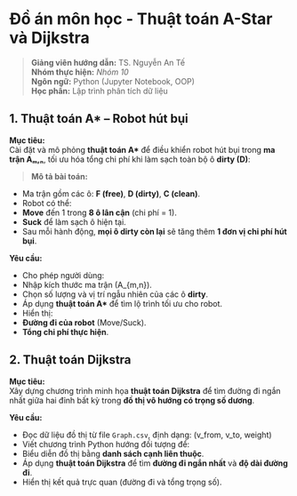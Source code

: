 # Đồ án môn học - Thuật toán A-Star và Dijkstra 
> **Giảng viên hướng dẫn:** TS. Nguyễn An Tế  
> **Nhóm thực hiện:** *Nhóm 10*  
> **Ngôn ngữ:** Python (Jupyter Notebook, OOP)  
> **Học phần:** Lập trình phân tích dữ liệu
>
## 1. Thuật toán A\* – Robot hút bụi

**Mục tiêu:**  
Cài đặt và mô phỏng **thuật toán A\*** để điều khiển robot hút bụi trong **ma trận Aₘ,ₙ**, tối ưu hóa tổng chi phí khi làm sạch toàn bộ ô **dirty (D)**:
>
> **Mô tả bài toán:**
- Ma trận gồm các ô: **F (free)**, **D (dirty)**, **C (clean)**.  
- Robot có thể:
- **Move** đến 1 trong **8 ô lân cận** (chi phí = 1).  
- **Suck** để làm sạch ô hiện tại.  
- Sau mỗi hành động, **mọi ô dirty còn lại** sẽ tăng thêm **1 đơn vị chi phí hút bụi**.

**Yêu cầu:**
- Cho phép người dùng:
- Nhập kích thước ma trận \(A_{m,n}\).  
- Chọn số lượng và vị trí ngẫu nhiên của các ô **dirty**.  
- Áp dụng **thuật toán A\*** để tìm lộ trình tối ưu cho robot.  
- Hiển thị:
- **Đường đi của robot** (Move/Suck).  
- **Tổng chi phí thực hiện**.

## 2. Thuật toán Dijkstra

**Mục tiêu:**  
Xây dựng chương trình minh họa **thuật toán Dijkstra** để tìm đường đi ngắn nhất giữa hai đỉnh bất kỳ trong **đồ thị vô hướng có trọng số dương**.

**Yêu cầu:**
- Đọc dữ liệu đồ thị từ file `Graph.csv`, định dạng: (v_from, v_to, weight)
- Viết chương trình Python hướng đối tượng để:
- Biểu diễn đồ thị bằng **danh sách cạnh liên thuộc**.  
- Áp dụng **thuật toán Dijkstra** để tìm **đường đi ngắn nhất** và **độ dài đường đi**.
- Hiển thị kết quả trực quan (đường đi và tổng trọng số).  

